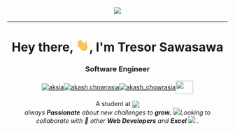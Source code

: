 <p align="center"><img src="https://github.com/thompsonemerson/thompsonemerson/raw/master/cover-thompson.png" height="200"/></p><hr><h1 align="center">Hey there, <img src="https://raw.githubusercontent.com/ABSphreak/ABSphreak/master/gifs/Hi.gif" width="30px">, I'm Tresor Sawasawa </h1><h3 align="center">Software Engineer</h3><p align="center"><a href="https://www.linkedin.com/in/tr%C3%A9sor-sawasawa-43745320b/" target="blank"><img align="center" src="https://cdn.jsdelivr.net/npm/simple-icons@3.0.1/icons/linkedin.svg" alt="aksia" height="30" width="40" /></a><a href="https://www.facebook.com/tresor.sawasawa" target="blank"><img align="center" src="https://cdn.jsdelivr.net/npm/simple-icons@3.0.1/icons/facebook.svg" alt="akash chowrasia" height="30" width="40" /></a><a href="https://twitter.com/TresorSawasawa" target="blank"><img align="center" src="https://cdn.jsdelivr.net/npm/simple-icons@3.0.1/icons/twitter.svg" alt="akash_chowrasia" height="30" width="40" /></a><a href = "mailto: tresorsawasawa@gmail.com"><img align="center" src="https://simpleicons.org/icons/gmail.svg" height="30" width="40" /></a></p>

 
<p align="center">
  A student at <a href="https://www.freecodecamp.org/"><img align="center" src="https://upload.wikimedia.org/wikipedia/commons/3/39/FreeCodeCamp_logo.png"/><a/> <br>
  <em>always <b>Passionate</b>
    about new challenges to 
    <b>grow.</b> <img src="https://github.com/TheDudeThatCode/TheDudeThatCode/blob/master/Assets/Rocket.gif" width="18px">Looking to collaborate with 👯 other <b> Web Developers</b> and
    <b>Excel</b> <img src="https://github.com/TheDudeThatCode/TheDudeThatCode/blob/master/Assets/Medal.gif" width="20px">&nbsp.
  </em> 
  <br>

